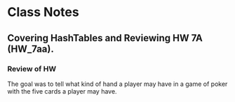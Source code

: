# Class Notes

## Covering HashTables and Reviewing HW 7A (HW_7aa).

### Review of HW

The goal was to tell what kind of hand a player may have in a game of poker with the five cards a player may have.
